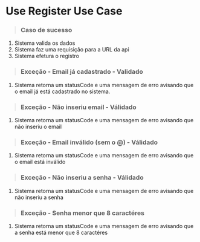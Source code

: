 # Use Register Use Case

> ### Caso de sucesso

1. Sistema valida os dados
2. Sistema faz uma requisição para a URL da api
3. Sistema efetura o registro

> ### Exceção - Email já cadastrado - Validado

1. Sistema retorna um statusCode e uma mensagem de erro avisando que o email já está cadastrado no sistema.

> ### Exceção - Não inseriu email - Válidado

1. Sistema retorna um statusCode e uma mensagem de erro avisando que não inseriu o email

> ### Exceção - Email inválido (sem o @) - Válidado

1. Sistema retorna um statusCode e uma mensagem de erro avisando que o email está inválido

> ### Exceção - Não inseriu a senha - Válidado

1. Sistema retorna um statusCode e uma mensagem de erro avisando que não inseriu a senha

> ### Exceção - Senha menor que 8 caractéres

1. Sistema retorna um statusCode e uma mensagem de erro avisando que a senha está menor que 8 caractéres
